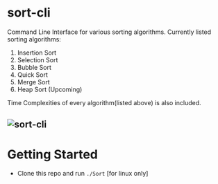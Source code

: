 # sort-cli
Command Line Interface for various sorting algorithms.
Currently listed sorting algorithms: 
  1. Insertion Sort
  2. Selection Sort
  3. Bubble Sort
  4. Quick Sort
  5. Merge Sort
  6. Heap Sort (Upcoming)

Time Complexities of every algorithm(listed above) is also included.

![sort-cli](https://user-images.githubusercontent.com/66861616/150527854-3a174784-9b8a-471e-94ce-f5edb7a83212.png)
---

# Getting Started
* Clone this repo and run `./Sort` [for linux only]
